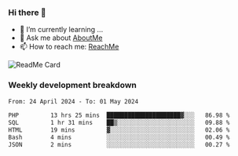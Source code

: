 ### Hi there 👋

- 🌱 I’m currently learning ...
- 💬 Ask me about [AboutMe](https://www.itzcy.com/about)
- 📫 How to reach me: [ReachMe](https://www.itzcy.com/about)

![ReadMe Card](https://github-readme-stats-ten-gilt.vercel.app/api?username=SuperChenYun&show_icons=true&title_color=fff&icon_color=79ff97&text_color=9f9f9f&bg_color=151515&hide_border=true)

### Weekly development breakdown
<!--START_SECTION:waka-->

```txt
From: 24 April 2024 - To: 01 May 2024

PHP         13 hrs 25 mins  █████████████████████▓░░░   86.98 %
SQL         1 hr 31 mins    ██▒░░░░░░░░░░░░░░░░░░░░░░   09.88 %
HTML        19 mins         ▓░░░░░░░░░░░░░░░░░░░░░░░░   02.06 %
Bash        4 mins          ░░░░░░░░░░░░░░░░░░░░░░░░░   00.49 %
JSON        2 mins          ░░░░░░░░░░░░░░░░░░░░░░░░░   00.27 %
```

<!--END_SECTION:waka-->
